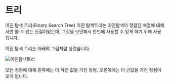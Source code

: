 # 트리

이진 탐색 트리(Binary Search Tree)
이진 탐색트리는 이진탐색이 정렬된 배열에 대해서만 쓸 수 있는 단점이있는데, 그것을 보안해서 한번에 사용할 수 있게 하기 위해 사용됩니다.

이진 탐색 트리는 아래의 그림처럼 생겼습니다.

![이진탐색트리](https://user-images.githubusercontent.com/60413291/109017489-9219d480-76fa-11eb-9261-48d578a17a88.png)

모든 정점에 대해 왼쪽에는 더 작은 값을 가진 정점, 오른쪽에는 더 큰값을 가진 정점이 오게 됩니다.
